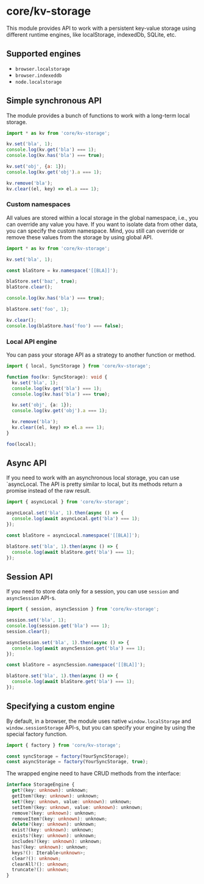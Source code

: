 # core/kv-storage

This module provides API to work with a persistent key-value storage using different runtime engines, like localStorage, indexedDb, SQLite, etc.

## Supported engines

* `browser.localstorage`
* `browser.indexeddb`
* `node.localstorage`

## Simple synchronous API

The module provides a bunch of functions to work with a long-term local storage.

```js
import * as kv from 'core/kv-storage';

kv.set('bla', 1);
console.log(kv.get('bla') === 1);
console.log(kv.has('bla') === true);

kv.set('obj', {a: 1});
console.log(kv.get('obj').a === 1);

kv.remove('bla');
kv.clear((el, key) => el.a === 1);
```

### Custom namespaces

All values are stored within a local storage in the global namespace, i.e., you can override any value you have.
If you want to isolate data from other data, you can specify the custom namespace. Mind, you still can override or remove these
values from the storage by using global API.

```js
import * as kv from 'core/kv-storage';

kv.set('bla', 1);

const blaStore = kv.namespace('[[BLA]]');

blaStore.set('baz', true);
blaStore.clear();

console.log(kv.has('bla') === true);

blaStore.set('foo', 1);

kv.clear();
console.log(blaStore.has('foo') === false);
```

### Local API engine

You can pass your storage API as a strategy to another function or method.

```typescript
import { local, SyncStorage } from 'core/kv-storage';

function foo(kv: SyncStorage): void {
  kv.set('bla', 1);
  console.log(kv.get('bla') === 1);
  console.log(kv.has('bla') === true);

  kv.set('obj', {a: 1});
  console.log(kv.get('obj').a === 1);

  kv.remove('bla');
  kv.clear((el, key) => el.a === 1);
}

foo(local);
```

## Async API

If you need to work with an asynchronous local storage, you can use `asyncLocal. The API is pretty similar to local, but its
methods return a promise instead of the raw result.

```js
import { asyncLocal } from 'core/kv-storage';

asyncLocal.set('bla', 1).then(async () => {
  console.log(await asyncLocal.get('bla') === 1);
});

const blaStore = asyncLocal.namespace('[[BLA]]');

blaStore.set('bla', 1).then(async () => {
  console.log(await blaStore.get('bla') === 1);
});
```

## Session API

If you need to store data only for a session, you can use `session` and `asyncSession` API-s.

```js
import { session, asyncSession } from 'core/kv-storage';

session.set('bla', 1);
console.log(session.get('bla') === 1);
session.clear();

asyncSession.set('bla', 1).then(async () => {
  console.log(await asyncSession.get('bla') === 1);
});

const blaStore = asyncSession.namespace('[[BLA]]');

blaStore.set('bla', 1).then(async () => {
  console.log(await blaStore.get('bla') === 1);
});
```

## Specifying a custom engine

By default, in a browser, the module uses native `window.localStorage` and `window.sessionStorage` API-s, but you can
specify your engine by using the special factory function.

```js
import { factory } from 'core/kv-storage';

const syncStorage = factory(YourSyncStorage);
const asyncStorage = factory(YourSyncStorage, true);
```

The wrapped engine need to have CRUD methods from the interface:

```typescript
interface StorageEngine {
  get?(key: unknown): unknown;
  getItem?(key: unknown): unknown;
  set?(key: unknown, value: unknown): unknown;
  setItem?(key: unknown, value: unknown): unknown;
  remove?(key: unknown): unknown;
  removeItem?(key: unknown): unknown;
  delete?(key: unknown): unknown;
  exist?(key: unknown): unknown;
  exists?(key: unknown): unknown;
  includes?(key: unknown): unknown;
  has?(key: unknown): unknown;
  keys?(): Iterable<unknown>;
  clear?(): unknown;
  clearAll?(): unknown;
  truncate?(): unknown;
}
```
